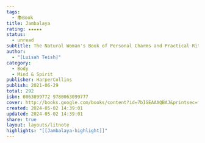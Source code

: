 ```yaml
---
tags:
  - 📚Book
title: Jambalaya
rating: ★★★★★
status:
  - unread
subtitle: The Natural Woman's Book of Personal Charms and Practical Rituals
author:
  - "[Luisah Teish]"
category:
  - Body
  - Mind & Spirit
publisher: HarperCollins
publish: 2021-06-29
total: 292
isbn: 0063099772 9780063099777
cover: http://books.google.com/books/content?id=7bIGEAAAQBAJ&printsec=frontcover&img=1&zoom=1&edge=curl&source=gbs_api
created: 2024-05-02 14:39:01
updated: 2024-05-02 14:39:01
share: true
layout: layouts/litnote
highlights: "[[Jambalaya-highlight]]"
---
```

